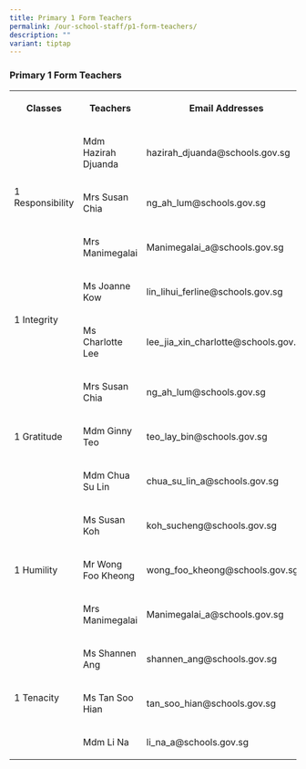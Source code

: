```yaml
---
title: Primary 1 Form Teachers
permalink: /our-school-staff/p1-form-teachers/
description: ""
variant: tiptap
---
```

<h3>Primary 1 Form Teachers</h3><table><tbody><tr><th rowspan="1" colspan="1"><p>Classes</p></th><th rowspan="1" colspan="1"><p>Teachers</p></th><th rowspan="1" colspan="1"><p>Email Addresses</p></th></tr><tr><td rowspan="3" colspan="1"><p>1 Responsibility</p></td><td rowspan="1" colspan="1"><p>Mdm Hazirah Djuanda</p></td><td rowspan="1" colspan="1"><p>hazirah_djuanda@schools.gov.sg</p></td></tr><tr><td rowspan="1" colspan="1"><p>Mrs Susan Chia</p></td><td rowspan="1" colspan="1"><p>ng_ah_lum@schools.gov.sg</p></td></tr><tr><td rowspan="1" colspan="1"><p>Mrs Manimegalai</p></td><td rowspan="1" colspan="1"><p>Manimegalai_a@schools.gov.sg</p></td></tr><tr><td rowspan="2" colspan="1"><p>1 Integrity</p></td><td rowspan="1" colspan="1"><p>Ms Joanne Kow</p></td><td rowspan="1" colspan="1"><p>lin_lihui_ferline@schools.gov.sg</p></td></tr><tr><td rowspan="1" colspan="1"><p>Ms Charlotte Lee</p></td><td rowspan="1" colspan="1"><p>lee_jia_xin_charlotte@schools.gov.sg</p></td></tr><tr><td rowspan="3" colspan="1"><p>1 Gratitude</p></td><td rowspan="1" colspan="1"><p>Mrs Susan Chia</p></td><td rowspan="1" colspan="1"><p>ng_ah_lum@schools.gov.sg</p></td></tr><tr><td rowspan="1" colspan="1"><p>Mdm Ginny Teo</p></td><td rowspan="1" colspan="1"><p>teo_lay_bin@schools.gov.sg</p></td></tr><tr><td rowspan="1" colspan="1"><p>Mdm Chua Su Lin</p></td><td rowspan="1" colspan="1"><p>chua_su_lin_a@schools.gov.sg</p></td></tr><tr><td rowspan="3" colspan="1"><p>1 Humility</p></td><td rowspan="1" colspan="1"><p>Ms Susan Koh</p></td><td rowspan="1" colspan="1"><p>koh_sucheng@schools.gov.sg</p></td></tr><tr><td rowspan="1" colspan="1"><p>Mr Wong Foo Kheong</p></td><td rowspan="1" colspan="1"><p>wong_foo_kheong@schools.gov.sg</p></td></tr><tr><td rowspan="1" colspan="1"><p>Mrs Manimegalai</p></td><td rowspan="1" colspan="1"><p>Manimegalai_a@schools.gov.sg</p></td></tr><tr><td rowspan="3" colspan="1"><p>1 Tenacity</p></td><td rowspan="1" colspan="1"><p>Ms Shannen Ang</p></td><td rowspan="1" colspan="1"><p>shannen_ang@schools.gov.sg</p></td></tr><tr><td rowspan="1" colspan="1"><p>Ms Tan Soo Hian</p></td><td rowspan="1" colspan="1"><p>tan_soo_hian@schools.gov.sg</p></td></tr><tr><td rowspan="1" colspan="1"><p>Mdm Li Na</p></td><td rowspan="1" colspan="1"><p>li_na_a@schools.gov.sg</p></td></tr></tbody></table><p></p>